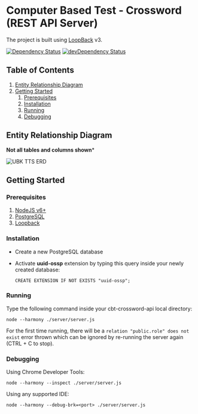 # Computer Based Test - Crossword (REST API Server)

The project is built using [LoopBack](http://loopback.io) v3.

[![Dependency Status](https://david-dm.org/labibramadhan/cbt-crossword-api.svg)](https://david-dm.org/labibramadhan/cbt-crossword-api)
[![devDependency Status](https://david-dm.org/labibramadhan/cbt-crossword-api/dev-status.svg)](https://david-dm.org/labibramadhan/cbt-crossword-api?type=dev)

## Table of Contents
1. [Entity Relationship Diagram](#entity-relationship-diagram)
1. [Getting Started](#getting-started)
    1. [Prerequisites](#prerequisites)
    1. [Installation](#installation)
    1. [Running](#running)
    1. [Debugging](#debugging)

## Entity Relationship Diagram

**Not all tables and columns shown***

![UBK TTS ERD](img/ERD.png)

## Getting Started

### Prerequisites

1. [NodeJS v6+](https://nodejs.org/en/download/)
1. [PostgreSQL](https://www.postgresql.org/download/)
1. [Loopback](http://loopback.io/getting-started/)

### Installation

- Create a new PostgreSQL database
- Activate **uuid-ossp** extension by typing this query inside your newly created database:

  ```
  CREATE EXTENSION IF NOT EXISTS "uuid-ossp";
  ```

### Running

Type the following command inside your cbt-crossword-api local directory:

```
node --harmony ./server/server.js
```

For the first time running, there will be a ```relation "public.role" does not exist``` error thrown which can be ignored by re-running the server again (CTRL + C to stop).

### Debugging

Using Chrome Developer Tools:

```
node --harmony --inspect ./server/server.js
```

Using any supported IDE:

```
node --harmony --debug-brk=<port> ./server/server.js
```
